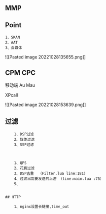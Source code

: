 
## MMP


## Point

	1、SKAN
	2、AAT
	3、自媒体


![[Pasted image 20221028135655.png]]


## CPM CPC 

移动端  Au Mau




XPcall


![[Pasted image 20221028153639.png]]


## 过滤

		1、DSP过滤
		2、媒体过滤
		3、SSP过滤



		1、QPS
		2、花费过滤
		3、DSP去重  （Filter.lua line:181）
		4、过滤出需要发送的上游 （line:main.lua :75）
		5、


	## HTTP
	
		1、nginx设置长链接,time_out